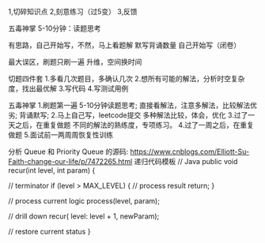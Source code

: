 1,切碎知识点
2,刻意练习（过5变）
3,反馈



五毒神掌
5-10分钟：读题思考

有思路，自己开始写，不然，马上看题解
默写背诵数量
自己开始写（闭卷）


最大误区，刷题只刷一遍
升维，空间换时间


切题四件套
1.多看几次题目，多确认几次
2.想所有可能的解法，分析时空复杂度，找出最优解
3.写代码
4.写测试用例


五毒神掌
1.刷题第一遍
5-10分钟读题思考;
直接看解法，注意多解法，比较解法优劣;
背诵默写;
2.马上自己写，leetcode提交
多种解法比较，体会，优化
3.过了一天之后，在重复做题
不同的解法的熟练度，专项练习。
4.过了一周之后，在重复做题
5.面试前一两周周恢复性训练

分析 Queue 和 Priority Queue 的源码:
https://www.cnblogs.com/Elliott-Su-Faith-change-our-life/p/7472265.html
递归代码模板
// Java
public void recur(int level, int param) { 


  // terminator 
  if (level > MAX_LEVEL) { 
    // process result 
    return; 
  }


  // process current logic 
  process(level, param); 


  // drill down 
  recur( level: level + 1, newParam); 


  // restore current status 
  }



